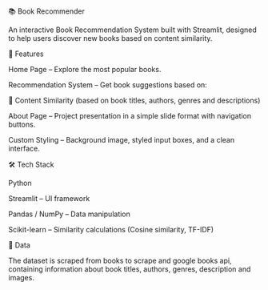 📚 Book Recommender



An interactive Book Recommendation System built with Streamlit, designed to help users discover new books based on content similarity.



🚀 Features



Home Page – Explore the most popular books.



Recommendation System – Get book suggestions based on:



🧠 Content Similarity (based on book titles, authors, genres and descriptions)



About Page – Project presentation in a simple slide format with navigation buttons.



Custom Styling – Background image, styled input boxes, and a clean interface.



🛠️ Tech Stack



Python 



Streamlit – UI framework



Pandas / NumPy – Data manipulation



Scikit-learn – Similarity calculations (Cosine similarity, TF-IDF)



📖 Data



The dataset is scraped from books to scrape and google books api, containing information about book titles, authors, genres, description and images.

